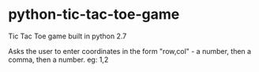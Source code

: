 # python-tic-tac-toe-game
Tic Tac Toe game built in python 2.7

Asks the user to enter coordinates in the form "row,col" - a number, then a comma, then a number.
eg: 1,2

